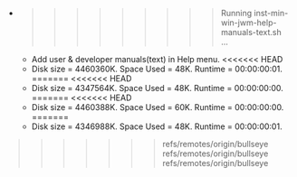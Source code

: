 * >>>>>>>>> Running inst-min-win-jwm-help-manuals-text.sh ...
  * Add user & developer manuals(text) in Help menu.
<<<<<<< HEAD
  * Disk size = 4460360K. Space Used = 48K. Runtime = 00:00:00:01.
=======
<<<<<<< HEAD
  * Disk size = 4347564K. Space Used = 48K. Runtime = 00:00:00:00.
=======
<<<<<<< HEAD
  * Disk size = 4460388K. Space Used = 60K. Runtime = 00:00:00:00.
=======
  * Disk size = 4346988K. Space Used = 48K. Runtime = 00:00:00:01.
>>>>>>> refs/remotes/origin/bullseye
>>>>>>> refs/remotes/origin/bullseye
>>>>>>> refs/remotes/origin/bullseye
